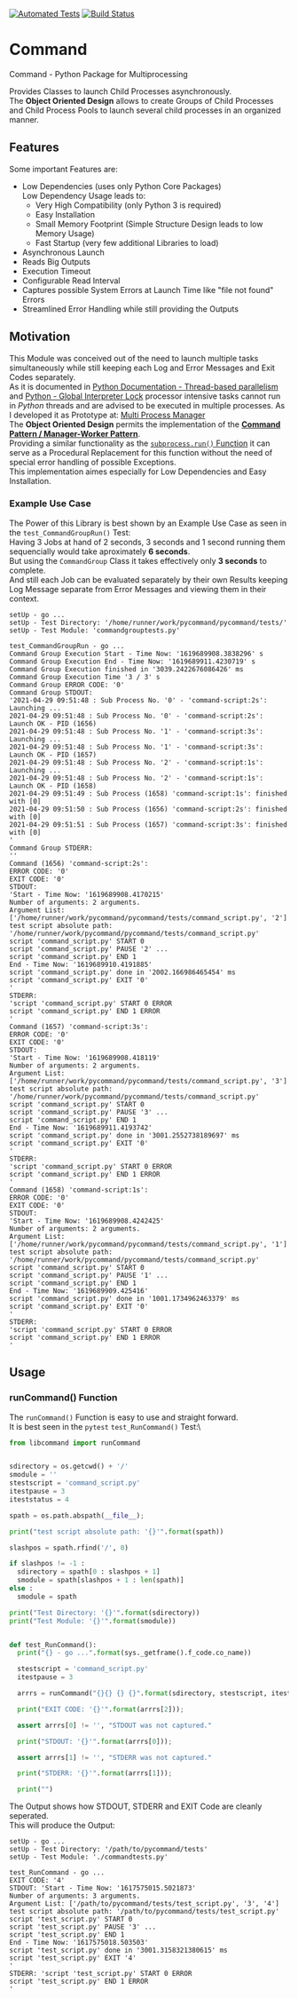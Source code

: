 [![Automated Tests](https://github.com/bodo-hugo-barwich/pycommand/actions/workflows/python-package.yml/badge.svg)](https://github.com/bodo-hugo-barwich/pycommand/actions/workflows/python-package.yml) [![Build Status](https://travis-ci.com/bodo-hugo-barwich/pycommand.svg?branch=master)](https://travis-ci.com/bodo-hugo-barwich/pycommand)

# Command

Command - Python Package for Multiprocessing

Provides Classes to launch Child Processes asynchronously.\
The **Object Oriented Design** allows to create Groups of Child Processes and Child Process Pools to launch several child processes in an organized manner.

## Features
Some important Features are:
* Low Dependencies (uses only Python Core Packages)\
  Low Dependency Usage leads to:
  	* Very High Compatibility (only Python 3 is required)
  	* Easy Installation
	* Small Memory Footprint (Simple Structure Design leads to low Memory Usage)
	* Fast Startup (very few additional Libraries to load)
* Asynchronous Launch
* Reads Big Outputs
* Execution Timeout
* Configurable Read Interval
* Captures possible System Errors at Launch Time like "file not found" Errors
* Streamlined Error Handling while still providing the Outputs

## Motivation
This Module was conceived out of the need to launch multiple tasks simultaneously while still keeping each Log and Error Messages and Exit Codes separately. \
As it is documented in [Python Documentation - Thread-based parallelism](https://docs.python.org/3.8/library/threading.html?highlight=thread#module-threading)
and [Python - Global Interpreter Lock](https://docs.python.org/3.8/glossary.html#term-global-interpreter-lock)
processor intensive tasks cannot run in _Python_ threads and are advised to be executed in multiple processes.
As I developed it as Prototype at:
[Multi Process Manager](https://stackoverflow.com/questions/50177534/why-do-pipes-from-child-processes-break-sometimes-and-sometimes-not)\
The **Object Oriented Design** permits the implementation of the **[Command Pattern / Manager-Worker Pattern](https://en.wikipedia.org/wiki/Command_pattern)**.\
Providing a similar functionality as the [`subprocess.run()` Function](https://docs.python.org/3/library/subprocess.html#subprocess.run) it can serve as a Procedural Replacement for this function without the need of special error handling of possible Exceptions. \
This implementation aimes especially for Low Dependencies and Easy Installation.

### Example Use Case
The Power of this Library is best shown by an Example Use Case as seen in the `test_CommandGroupRun()` Test:\
Having 3 Jobs at hand of 2 seconds, 3 seconds and 1 second running them sequencially would take aproximately **6 seconds**.\
But using the `CommandGroup` Class it takes effectively only **3 seconds** to complete.\
And still each Job can be evaluated separately by their own Results keeping Log Message separate from Error Messages and viewing them in their context.
```text
setUp - go ...
setUp - Test Directory: '/home/runner/work/pycommand/pycommand/tests/'
setUp - Test Module: 'commandgrouptests.py'

test_CommandGroupRun - go ...
Command Group Execution Start - Time Now: '1619689908.3838296' s
Command Group Execution End - Time Now: '1619689911.4230719' s
Command Group Execution finished in '3039.2422676086426' ms
Command Group Execution Time '3 / 3' s
Command Group ERROR CODE: '0'
Command Group STDOUT:
'2021-04-29 09:51:48 : Sub Process No. '0' - 'command-script:2s': Launching ...
2021-04-29 09:51:48 : Sub Process No. '0' - 'command-script:2s': Launch OK - PID (1656)
2021-04-29 09:51:48 : Sub Process No. '1' - 'command-script:3s': Launching ...
2021-04-29 09:51:48 : Sub Process No. '1' - 'command-script:3s': Launch OK - PID (1657)
2021-04-29 09:51:48 : Sub Process No. '2' - 'command-script:1s': Launching ...
2021-04-29 09:51:48 : Sub Process No. '2' - 'command-script:1s': Launch OK - PID (1658)
2021-04-29 09:51:49 : Sub Process (1658) 'command-script:1s': finished with [0]
2021-04-29 09:51:50 : Sub Process (1656) 'command-script:2s': finished with [0]
2021-04-29 09:51:51 : Sub Process (1657) 'command-script:3s': finished with [0]
'
Command Group STDERR:
''
Command (1656) 'command-script:2s':
ERROR CODE: '0'
EXIT CODE: '0'
STDOUT:
'Start - Time Now: '1619689908.4170215'
Number of arguments: 2 arguments.
Argument List: ['/home/runner/work/pycommand/pycommand/tests/command_script.py', '2']
test script absolute path: '/home/runner/work/pycommand/pycommand/tests/command_script.py'
script 'command_script.py' START 0
script 'command_script.py' PAUSE '2' ...
script 'command_script.py' END 1
End - Time Now: '1619689910.4191885'
script 'command_script.py' done in '2002.166986465454' ms
script 'command_script.py' EXIT '0'
'
STDERR:
'script 'command_script.py' START 0 ERROR
script 'command_script.py' END 1 ERROR
'
Command (1657) 'command-script:3s':
ERROR CODE: '0'
EXIT CODE: '0'
STDOUT:
'Start - Time Now: '1619689908.418119'
Number of arguments: 2 arguments.
Argument List: ['/home/runner/work/pycommand/pycommand/tests/command_script.py', '3']
test script absolute path: '/home/runner/work/pycommand/pycommand/tests/command_script.py'
script 'command_script.py' START 0
script 'command_script.py' PAUSE '3' ...
script 'command_script.py' END 1
End - Time Now: '1619689911.4193742'
script 'command_script.py' done in '3001.2552738189697' ms
script 'command_script.py' EXIT '0'
'
STDERR:
'script 'command_script.py' START 0 ERROR
script 'command_script.py' END 1 ERROR
'
Command (1658) 'command-script:1s':
ERROR CODE: '0'
EXIT CODE: '0'
STDOUT:
'Start - Time Now: '1619689908.4242425'
Number of arguments: 2 arguments.
Argument List: ['/home/runner/work/pycommand/pycommand/tests/command_script.py', '1']
test script absolute path: '/home/runner/work/pycommand/pycommand/tests/command_script.py'
script 'command_script.py' START 0
script 'command_script.py' PAUSE '1' ...
script 'command_script.py' END 1
End - Time Now: '1619689909.425416'
script 'command_script.py' done in '1001.1734962463379' ms
script 'command_script.py' EXIT '0'
'
STDERR:
'script 'command_script.py' START 0 ERROR
script 'command_script.py' END 1 ERROR
'
```

## Usage
### runCommand() Function
The `runCommand()` Function is easy to use and straight forward.\
It is best seen in the `pytest` `test_RunCommand()` Test:\
```python
from libcommand import runCommand


sdirectory = os.getcwd() + '/'
smodule = ''
stestscript = 'command_script.py'
itestpause = 3
iteststatus = 4

spath = os.path.abspath(__file__);

print("test script absolute path: '{}'".format(spath))

slashpos = spath.rfind('/', 0)

if slashpos != -1 :
  sdirectory = spath[0 : slashpos + 1]
  smodule = spath[slashpos + 1 : len(spath)]
else :
  smodule = spath

print("Test Directory: '{}'".format(sdirectory))
print("Test Module: '{}'".format(smodule))


def test_RunCommand():
  print("{} - go ...".format(sys._getframe().f_code.co_name))

  stestscript = 'command_script.py'
  itestpause = 3

  arrrs = runCommand("{}{} {} {}".format(sdirectory, stestscript, itestpause, iteststatus))

  print("EXIT CODE: '{}'".format(arrrs[2]));

  assert arrrs[0] != '', "STDOUT was not captured."

  print("STDOUT: '{}'".format(arrrs[0]));

  assert arrrs[1] != '', "STDERR was not captured."

  print("STDERR: '{}'".format(arrrs[1]));

  print("")


```

The Output shows how STDOUT, STDERR and EXIT Code are cleanly seperated.\
This will produce the Output:
```text
setUp - go ...
setUp - Test Directory: '/path/to/pycommand/tests'
setUp - Test Module: './commandtests.py'

test_RunCommand - go ...
EXIT CODE: '4'
STDOUT: 'Start - Time Now: '1617575015.5021873'
Number of arguments: 3 arguments.
Argument List: ['/path/to/pycommand/tests/test_script.py', '3', '4']
test script absolute path: '/path/to/pycommand/tests/test_script.py'
script 'test_script.py' START 0
script 'test_script.py' PAUSE '3' ...
script 'test_script.py' END 1
End - Time Now: '1617575018.503503'
script 'test_script.py' done in '3001.3158321380615' ms
script 'test_script.py' EXIT '4'
'
STDERR: 'script 'test_script.py' START 0 ERROR
script 'test_script.py' END 1 ERROR
'
```

